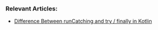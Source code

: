 ### Relevant Articles:
- [Difference Between runCatching and try / finally in Kotlin](https://www.baeldung.com/kotlin/runcatching-vs-try-finally)
